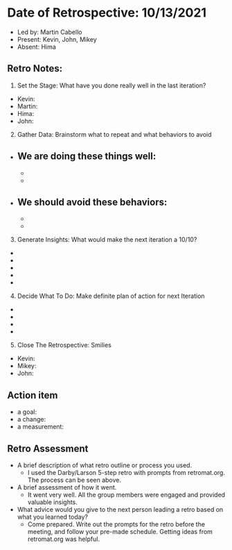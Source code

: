 # Date of Retrospective: 10/13/2021

* Led by: Martin Cabello
* Present: Kevin, John, Mikey
* Absent: Hima
## Retro Notes:
1. Set the Stage: What have you done really well in the last iteration?
  - Kevin: 
  - Martin: 
  - Hima: 
  - John: 
2. Gather Data: Brainstorm what to repeat and what behaviors to avoid
  - We are doing these things well:
    - 
    - 
    - 
  - We should avoid these behaviors:
    - 
    - 
    - 
3. Generate Insights: What would make the next iteration a 10/10?
  - 
  - 
  - 
  - 
  - 
4. Decide What To Do: Make definite plan of action for next Iteration
  - 
  - 
  - 
  -
5. Close The Retrospective: Smilies
  - Kevin:                                                                    
  - Mikey:                                                                  
  - John:


## Action item

* a goal: 
* a change: 
* a measurement: 

## Retro Assessment

* A brief description of what retro outline or process you used.
  - I used the Darby/Larson 5-step retro with prompts from retromat.org. The process can be seen above.
* A brief assessment of how it went.
  - It went very well. All the group members were engaged and provided valuable insights.
* What advice would you give to the next person leading a retro based on what you learned today?
  - Come prepared. Write out the prompts for the retro before the meeting, and follow your pre-made schedule. Getting ideas from retromat.org was helpful.
